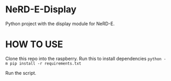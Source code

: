 # NeRD-E-Display

Python project with the display module for NeRD-E.

# HOW TO USE

Clone this repo into the raspberry.
Run this to install dependencies
`python -m pip install -r requirements.txt`

Run the script.

